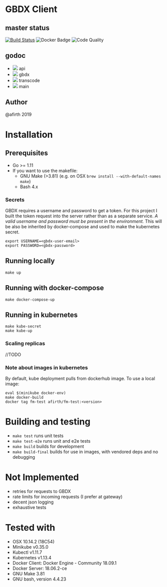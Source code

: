 # GBDX Client

## master status

[![Build Status](https://travis-ci.org/afirth/fm-test.svg?branch=master)](https://travis-ci.org/afirth/fm-test) ![Docker Badge](https://img.shields.io/docker/cloud/build/afirth/fm-test.svg) ![Code Quality](https://goreportcard.com/badge/github.com/afirth/fm-test)

## godoc

- [![](https://godoc.org/github.com/afirth/fm-test?status.svg)](http://godoc.org/github.com/afirth/fm-test/api) api
- [![](https://godoc.org/github.com/afirth/fm-test?status.svg)](http://godoc.org/github.com/afirth/fm-test/gbdx) gbdx
- [![](https://godoc.org/github.com/afirth/fm-test?status.svg)](http://godoc.org/github.com/afirth/fm-test/transcode) transcode
- [![](https://godoc.org/github.com/afirth/fm-test?status.svg)](http://godoc.org/github.com/afirth/fm-test) main

## Author

@afirth 2019

# Installation

## Prerequisites

- Go >= 1.11
- If you want to use the makefile:
  - GNU Make (>3.81) (e.g. on OSX `brew install --with-default-names make`)
  - Bash 4.x

### Secrets

GBDX requires a username and password to get a token. For this project I built the token request into the server rather than as a separate service. _A valid username and password must be present in the environment._ This will be also be inherited by docker-compose and used to make the kubernetes secret.

```
export USERNAME=<gbdx-user-email>
export PASSWORD=<gbdx-password>
```

## Running locally

```
make up
```

## Running with docker-compose

```
make docker-compose-up
```

## Running in kubernetes

```
make kube-secret
make kube-up
```

### Scaling replicas

//TODO

### Note about images in kubernetes

By default, kube deployment pulls from dockerhub image. To use a local image:

```
eval $(minikube docker-env)
make docker-build
docker tag fm-test afirth/fm-test:<version>
```

# Building and testing

- `make test` runs unit tests
- `make test-e2e` runs unit and e2e tests
- `make build` builds for development
- `make build-final` builds for use in images, with vendored deps and no debugging

# Not Implemented

- retries for requests to GBDX
- rate limits for incoming requests (I prefer at gateway)
- decent json logging
- exhaustive tests

# Tested with

- OSX 10.14.2 (18C54)
- Minikube v0.35.0
- Kubectl v1.11.7
- Kubernetes v1.13.4
- Docker Client: Docker Engine - Community 18.09.1
- Docker Server: 18.06.2-ce
- GNU Make 3.81
- GNU bash, version 4.4.23
